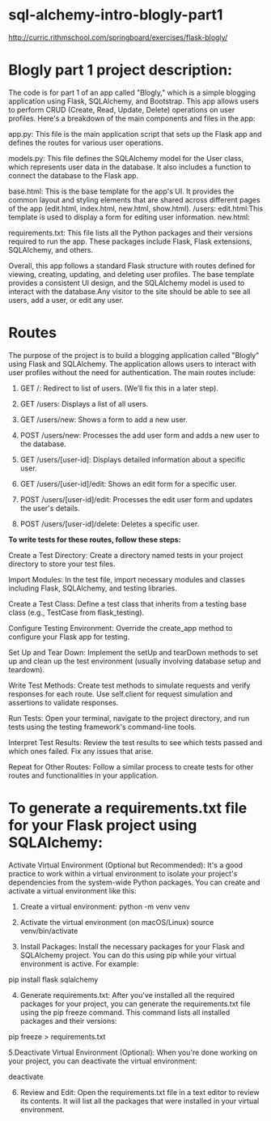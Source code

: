# sql-alchemy-intro-blogly-part1
http://curric.rithmschool.com/springboard/exercises/flask-blogly/

# Blogly part 1 project description:

The code is for part 1 of an app called "Blogly," which is a simple blogging application using Flask, SQLAlchemy, and Bootstrap. This app allows users to perform CRUD (Create, Read, Update, Delete) operations on user profiles. Here's a breakdown of the main components and files in the app:

app.py: This file is the main application script that sets up the Flask app and defines the routes for various user operations.

models.py: This file defines the SQLAlchemy model for the User class, which represents user data in the database. It also includes a function to connect the database to the Flask app.

base.html: This is the base template for the app's UI. It provides the common layout and styling elements that are shared across different pages of the app (edit.html, index.html, new.html, show.html).
  /users:
    edit.html:This template is used to display a form for editing user information.
    new.html: 

requirements.txt: This file lists all the Python packages and their versions required to run the app. These packages include Flask, Flask extensions, SQLAlchemy, and others.

Overall, this app follows a standard Flask structure with routes defined for viewing, creating, updating, and deleting user profiles. The base template provides a consistent UI design, and the SQLAlchemy model is used to interact with the database.Any visitor to the site should be able to see all users, add a user, or edit any user.

# Routes
The purpose of the project is to build a blogging application called "Blogly" using Flask and SQLAlchemy. The application allows users to interact with user profiles without the need for authentication. The main routes include:

1. GET /: Redirect to list of users. (We’ll fix this in a later step).

2. GET /users: Displays a list of all users.

3. GET /users/new: Shows a form to add a new user.

4. POST /users/new: Processes the add user form and adds a new user to the database.

5. GET /users/[user-id]: Displays detailed information about a specific user.

6. GET /users/[user-id]/edit: Shows an edit form for a specific user.

7. POST /users/[user-id]/edit: Processes the edit user form and updates the user's details.

8. POST /users/[user-id]/delete: Deletes a specific user.

**To write tests for these routes, follow these steps:**

Create a Test Directory: Create a directory named tests in your project directory to store your test files.

Import Modules: In the test file, import necessary modules and classes including Flask, SQLAlchemy, and testing libraries.

Create a Test Class: Define a test class that inherits from a testing base class (e.g., TestCase from flask_testing).

Configure Testing Environment: Override the create_app method to configure your Flask app for testing.

Set Up and Tear Down: Implement the setUp and tearDown methods to set up and clean up the test environment (usually involving database setup and teardown).

Write Test Methods: Create test methods to simulate requests and verify responses for each route. Use self.client for request simulation and assertions to validate responses.

Run Tests: Open your terminal, navigate to the project directory, and run tests using the testing framework's command-line tools.

Interpret Test Results: Review the test results to see which tests passed and which ones failed. Fix any issues that arise.

Repeat for Other Routes: Follow a similar process to create tests for other routes and functionalities in your application.


# To generate a requirements.txt file for your Flask project using SQLAlchemy:

Activate Virtual Environment (Optional but Recommended): It's a good practice to work within a virtual environment to isolate your project's dependencies from the system-wide Python packages. You can create and activate a virtual environment like this:

1. Create a virtual environment:
python -m venv venv

2. Activate the virtual environment (on macOS/Linux)
source venv/bin/activate

3. Install Packages: Install the necessary packages for your Flask and SQLAlchemy project. You can do this using pip while your virtual environment is active. For example:

pip install flask sqlalchemy

4. Generate requirements.txt: After you've installed all the required packages for your project, you can generate the requirements.txt file using the pip freeze command. This command lists all installed packages and their versions:

pip freeze > requirements.txt

5.Deactivate Virtual Environment (Optional): When you're done working on your project, you can deactivate the virtual environment:

deactivate

6. Review and Edit: Open the requirements.txt file in a text editor to review its contents. It will list all the packages that were installed in your virtual environment.




